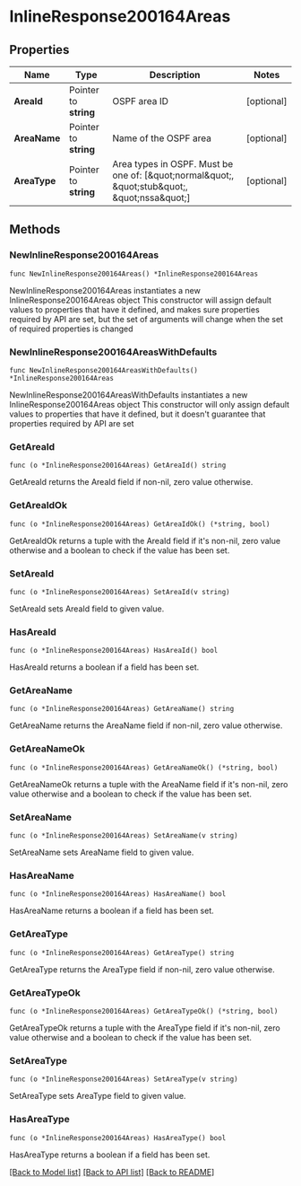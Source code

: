 # InlineResponse200164Areas

## Properties

Name | Type | Description | Notes
------------ | ------------- | ------------- | -------------
**AreaId** | Pointer to **string** | OSPF area ID | [optional] 
**AreaName** | Pointer to **string** | Name of the OSPF area | [optional] 
**AreaType** | Pointer to **string** | Area types in OSPF. Must be one of: [\&quot;normal\&quot;, \&quot;stub\&quot;, \&quot;nssa\&quot;] | [optional] 

## Methods

### NewInlineResponse200164Areas

`func NewInlineResponse200164Areas() *InlineResponse200164Areas`

NewInlineResponse200164Areas instantiates a new InlineResponse200164Areas object
This constructor will assign default values to properties that have it defined,
and makes sure properties required by API are set, but the set of arguments
will change when the set of required properties is changed

### NewInlineResponse200164AreasWithDefaults

`func NewInlineResponse200164AreasWithDefaults() *InlineResponse200164Areas`

NewInlineResponse200164AreasWithDefaults instantiates a new InlineResponse200164Areas object
This constructor will only assign default values to properties that have it defined,
but it doesn't guarantee that properties required by API are set

### GetAreaId

`func (o *InlineResponse200164Areas) GetAreaId() string`

GetAreaId returns the AreaId field if non-nil, zero value otherwise.

### GetAreaIdOk

`func (o *InlineResponse200164Areas) GetAreaIdOk() (*string, bool)`

GetAreaIdOk returns a tuple with the AreaId field if it's non-nil, zero value otherwise
and a boolean to check if the value has been set.

### SetAreaId

`func (o *InlineResponse200164Areas) SetAreaId(v string)`

SetAreaId sets AreaId field to given value.

### HasAreaId

`func (o *InlineResponse200164Areas) HasAreaId() bool`

HasAreaId returns a boolean if a field has been set.

### GetAreaName

`func (o *InlineResponse200164Areas) GetAreaName() string`

GetAreaName returns the AreaName field if non-nil, zero value otherwise.

### GetAreaNameOk

`func (o *InlineResponse200164Areas) GetAreaNameOk() (*string, bool)`

GetAreaNameOk returns a tuple with the AreaName field if it's non-nil, zero value otherwise
and a boolean to check if the value has been set.

### SetAreaName

`func (o *InlineResponse200164Areas) SetAreaName(v string)`

SetAreaName sets AreaName field to given value.

### HasAreaName

`func (o *InlineResponse200164Areas) HasAreaName() bool`

HasAreaName returns a boolean if a field has been set.

### GetAreaType

`func (o *InlineResponse200164Areas) GetAreaType() string`

GetAreaType returns the AreaType field if non-nil, zero value otherwise.

### GetAreaTypeOk

`func (o *InlineResponse200164Areas) GetAreaTypeOk() (*string, bool)`

GetAreaTypeOk returns a tuple with the AreaType field if it's non-nil, zero value otherwise
and a boolean to check if the value has been set.

### SetAreaType

`func (o *InlineResponse200164Areas) SetAreaType(v string)`

SetAreaType sets AreaType field to given value.

### HasAreaType

`func (o *InlineResponse200164Areas) HasAreaType() bool`

HasAreaType returns a boolean if a field has been set.


[[Back to Model list]](../README.md#documentation-for-models) [[Back to API list]](../README.md#documentation-for-api-endpoints) [[Back to README]](../README.md)


